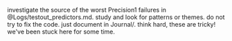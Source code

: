investigate the source of the worst Precision1 failures in @Logs/testout_predictors.md. study and look for patterns or themes. do not try to fix the code. just document in Journal/. think hard, these are tricky! we've been stuck here for some time.        